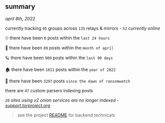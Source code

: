 
## summary
_april 8th, 2022_

currently tracking `95` groups across `135` relays & mirrors - _`51` currently online_

⏲ there have been `6` posts within the `last 24 hours`

🦈 there have been `89` posts within the `month of april`

🪐 there have been `909` posts within the `last 90 days`

🏚 there have been `1011` posts within the `year of 2022`

🦕 there have been `3297` posts `since the dawn of ransomwatch`

there are `47` custom parsers indexing posts

_`20` sites using v2 onion services are no longer indexed - [support.torproject.org](https://support.torproject.org/onionservices/v2-deprecation/)_

> see the project [README](https://github.com/thetanz/ransomwatch#ransomwatch--) for backend technicals
